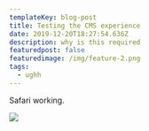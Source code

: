 ```yaml
---
templateKey: blog-post
title: Testing the CMS experience
date: 2019-12-20T18:27:54.636Z
description: why is this required
featuredpost: false
featuredimage: /img/feature-2.png
tags:
  - ughh
---
```

Safari working.



![](/img/2019-09-24-16.03.11.gif)
